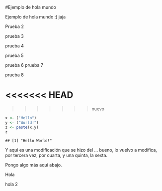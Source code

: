 #Ejemplo de hola mundo

Ejemplo de hola mundo :) jaja

Prueba 2

prueba 3

prueba 4

prueba 5

prueba 6
prueba 7

prueba 8

<<<<<<< HEAD
=======

>>>>>>> nuevo
```r
x <- ("Hello")
y <- ("World!")
z <- paste(x,y)
z
```

```
## [1] "Hello World!"
```
Y aqui es una modificación que se hizo del ... bueno, lo vuelvo a modifica, por tercera vez, por cuarta, y una quinta, la sexta.

Pongo algo más aqui abajo.

Hola

hola 2


